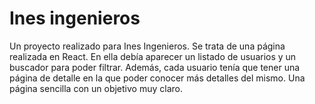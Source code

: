 # Ines ingenieros
Un proyecto realizado para Ines Ingenieros. Se trata de una página realizada en React. En ella debía aparecer un listado de usuarios y un buscador para poder filtrar. Además, cada usuario tenía que tener una página de detalle en la que poder conocer más detalles del mismo. Una página sencilla con un objetivo muy claro.
